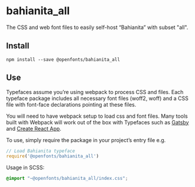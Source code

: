 
# bahianita_all

The CSS and web font files to easily self-host “Bahianita” with subset "all".

## Install

`npm install --save @openfonts/bahianita_all`

## Use

Typefaces assume you’re using webpack to process CSS and files. Each typeface
package includes all necessary font files (woff2, woff) and a CSS file with
font-face declarations pointing at these files.

You will need to have webpack setup to load css and font files. Many tools built
with Webpack will work out of the box with Typefaces such as [Gatsby](https://github.com/gatsbyjs/gatsby)
and [Create React App](https://github.com/facebookincubator/create-react-app).

To use, simply require the package in your project’s entry file e.g.

```javascript
// Load Bahianita typeface
require('@openfonts/bahianita_all')
```

Usage in SCSS:
```scss
@import "~@openfonts/bahianita_all/index.css";
```
